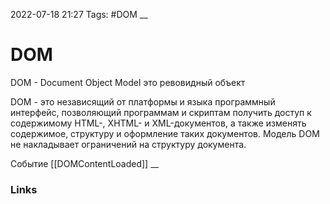 2022-07-18 21:27
Tags: #DOM
__
# DOM

DOM - Document Object Model это ревовидный объект

DOM - это независящий от платформы и языка программный интерфейс, позволяющий программам и скриптам получить доступ к содержимому HTML-, XHTML- и XML-документов, а также изменять содержимое, структуру и оформление таких документов. Модель DOM не накладывает ограничений на структуру документа.

Событие [[DOMContentLoaded]]
__
### Links
